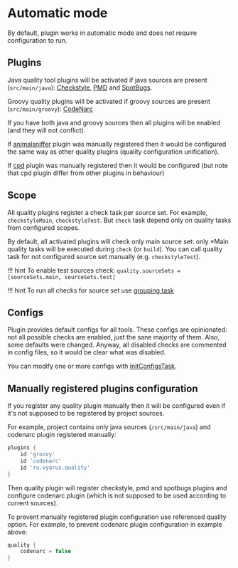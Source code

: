 # Automatic mode

By default, plugin works in automatic mode and does not require configuration to run.

## Plugins

Java quality tool plugins will be activated if java sources are present (`src/main/java`):
[Checkstyle](../tool/checkstyle.md), 
[PMD](../tool/pmd.md) and 
[SpotBugs](../tool/spotbugs.md).

Groovy quality plugins will be activated if groovy sources are present (`src/main/groovy`):
[CodeNarc](../tool/codenarc.md)

If you have both java and groovy sources then all plugins will be enabled (and they will not conflict).

If [animalsniffer](../tool/animalsniffer.md) plugin was manually registered then it would be 
configured the same way as other quality plugins (quality configuration unification).

If [cpd](../tool/cpd.md) plugin was manually registered then it would be configured (but note 
that cpd plugin differ from other plugins in behaviour)

## Scope

All quality plugins register a check task per source set. For example, `checkstyleMain`, `checkstyleTest`.
But `check` task depend only on quality tasks from configured scopes. 

By default, all activated plugins will check only main source set: only *Main quality tasks will be executed
during `check` (or `build`). You can call quality task for not configured source set manually (e.g. `checkstyleTest`).

!!! hint
    To enable test sources check: `quality.sourceSets = [sourceSets.main, sourceSets.test]`

!!! hint
    To run all checks for source set use [grouping task](../task/group.md)
    
## Configs

Plugin provides default configs for all tools.
These configs are opinionated: not all possible checks are enabled, just the sane majority of them. Also, some defaults were changed.
Anyway, all disabled checks are commented in config files, so it would be clear what was disabled.

You can modify one or more configs with [initConfigsTask](../task/config.md).  


## Manually registered plugins configuration 

If you register any quality plugin manually then it will be configured even if it's not supposed to be registered by project sources.

For example, project contains only java sources (`/src/main/java`) and codenarc plugin registered manually:

```groovy
plugins {
    id 'groovy'
    id 'codenarc'
    id 'ru.vyarus.quality'
}
```

Then quality plugin will register checkstyle, pmd and spotbugs plugins and configure codenarc plugin (which is not supposed to be used according to current sources). 

To prevent manually registered plugin configuration use referenced quality option. For example, to prevent codenarc plugin configuration in example above:

 ```groovy
 quality {
     codenarc = false
 }
 ```